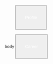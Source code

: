 <!doctype html>
<html>
<head>
<meta name="viewport" content=width=device-width, initial-scale=1">
<style>
.dropbtn {
bacground-color:blue; 
color: white;
padding: 30px;
font-size 16px
border: none ;
}
.dropdown {
position: relative;
display: inline-block;
}
.dropdown-content {
display: none;
position: absolute
background-color:#f1f1f1;
min-width: 160px:
}
.dropdown_content a{
color: black;
padding; 12px 16px;
text-decoration: none:
}
body{
bacground-color: maroon;
}
.dropdown-content a:hover
{background-colo: #ddd;}
.dropdown:hover.dropdown-content{display:block;}
.dropdown:hover .dropdown-content {display: block:}
.dropdown:hover .dropbtn {background-color: #3e8e41}
</style>

</head>
body
<div class="dropdown"

<button class="dropbtn">Profile</button>
<div class="dropdown-content">
<img src="m.jpg" alt="" width="400" height="350">
<html>
<head>
<style>
*{box-sizing:;border-box}
body {font-family:"lato",sans-serif;}

/* Style the tab */
.tab {
float: left;
border:1px solid #ccc;
background-color: #f1f1f1;
widt: 30%
height: 300px;
}
/*style the buttons inside the tab */
.tab button {
display: button;
background-color: inherit;
color:black; 
padding: 22px 16px;
width:100%
border: none;
outline: none;
text-align: left;
cursor: pointer;
font-size: 17px;
}
/*Change background color of buttons on hover */ 
.tab button:hover* {
background-color: #ddd;
}
/* create an active/current"tab button" class*/
.tab button.active {
background-color: #ccc;
}
style the tab content */
.tabcontent {
float: left;
padding: 0px 12px;
border: 1px solid #ccc;
width:70%;
border-left: none;
height 500px;
display: none;}
}
/*clear floats after the tab*/
.clearfix:after {
content:"";
clear:both
display: table:
}
</style>
</head>
<body>
<div class="tab">
<button class="tablinks" onmouseover="openName"(event,'PER')">PERSONAL DATA</Button>
<button class="tablinks"onmouseover=""openName"(event,'EDU')">EDUCATIONAL BACKGROUND</button>
<button class="tablinks"onmouseover="openName"(event'FAM')">FAMILY BACKGROUND</button>
</div>
<div class="PER" class="tabcontent"></>
<h3>jasthel abejo sabiona</h3>
<h3>26</>
<>february 23 1996</>
<>i live in villanueva mis. or<>
<>male<>
<>single<>
<div class="EDU" class="tabcontent"></>
<>VICENTE N. CHAVES MEMORIAL CENTRAL SCHOOL<>
<>VILLANUEVA NATIONAL HIGH SCHOOL<>
<>TAGOLOAN COMMUNITY COLLEGE<>
<div class="FAM" class="tabcontent"></div>
<>complete family<>
<h3>im the oldest of my brother and sister</h3>

</style>
</head>
<body>
<div class="dropdown">
<button class="dropbtn"Travel</button>
<div class="dropdown-content">
  <h2Korea</h2>
<img src="v.jpg" alt="" width="600" height="400">
<h2>TAGAYTAY</h2>
<img src="tagaytay.jpeg" alt=""width="600" height="400"
 <h2>BORACAY</h2>
  <img src="b.jpg" alt="" width="600" height="400">

 </div>
</div>
 <meta nmae="viewport content="width=device-with,
 <style>


</style>
</head>
<body>
<div class="dropdown">
<button class="dropbtn"> Career</button>
<div class="dropdown-content">
<h3> HOSPITALITY MANAGEMENT </h3>
<img src="hm.jpeg" alt"" width="600" height="400">
<h3> EDUCATION </h3>
<img src="u. jpg" alt"" width="600" height="400">
<h3> NURSING </h3>
<img src="n. jpg" alt"" width="600" height="400">

</div>
</div>

</body>
</html>











































